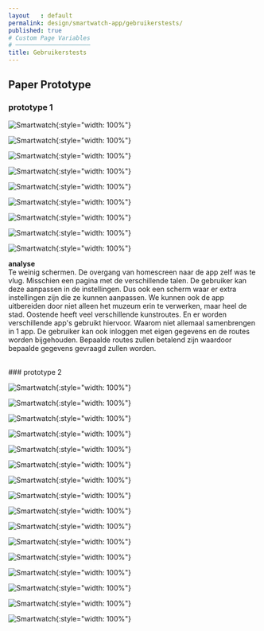 ```yaml
---
layout   : default
permalink: design/smartwatch-app/gebruikerstests/
published: true
# Custom Page Variables
# ─────────────────────
title: Gebruikerstests
---
```


Paper Prototype
---------------

### prototype 1

![Smartwatch](http://127.0.0.1:4000/1718-nmd3-project/images/P1040341.JPG){:style="width: 100%"}

![Smartwatch](http://127.0.0.1:4000/1718-nmd3-project/images/P1040342.JPG){:style="width: 100%"}

![Smartwatch](http://127.0.0.1:4000/1718-nmd3-project/images/P1040344.JPG){:style="width: 100%"}

![Smartwatch](http://127.0.0.1:4000/1718-nmd3-project/images/P1040345.JPG){:style="width: 100%"}

![Smartwatch](http://127.0.0.1:4000/1718-nmd3-project/images/P1040346.JPG){:style="width: 100%"}

![Smartwatch](http://127.0.0.1:4000/1718-nmd3-project/images/P1040347.JPG){:style="width: 100%"}

![Smartwatch](http://127.0.0.1:4000/1718-nmd3-project/images/P1040348.JPG){:style="width: 100%"}

![Smartwatch](http://127.0.0.1:4000/1718-nmd3-project/images/P1040349.JPG){:style="width: 100%"}

![Smartwatch](http://127.0.0.1:4000/1718-nmd3-project/images/P1040350.JPG){:style="width: 100%"}
<br>

**analyse**
<br>
Te weinig schermen. 
De overgang van homescreen naar de app zelf was te vlug. 
Misschien een pagina met de verschillende talen. De gebruiker kan deze aanpassen in de instellingen. 
Dus ook een scherm waar er extra instellingen zijn die ze kunnen aanpassen. 
We kunnen ook de app uitbereiden door niet alleen het muzeum erin te verwerken, maar heel de stad. Oostende heeft veel verschillende kunstroutes. En er worden verschillende app's gebruikt hiervoor. Waarom niet allemaal samenbrengen in 1 app. De gebruiker kan ook inloggen met eigen gegevens en de routes worden bijgehouden. Bepaalde routes zullen betalend zijn waardoor bepaalde gegevens gevraagd zullen worden. 


<br>
### prototype 2

![Smartwatch](http://127.0.0.1:4000/1718-nmd3-project/images/P1040351.JPG){:style="width: 100%"}

![Smartwatch](http://127.0.0.1:4000/1718-nmd3-project/images/P1040352.JPG){:style="width: 100%"}

![Smartwatch](http://127.0.0.1:4000/1718-nmd3-project/images/P1040353.JPG){:style="width: 100%"}

![Smartwatch](http://127.0.0.1:4000/1718-nmd3-project/images/P1040354.JPG){:style="width: 100%"}

![Smartwatch](http://127.0.0.1:4000/1718-nmd3-project/images/P1040355.JPG){:style="width: 100%"}

![Smartwatch](http://127.0.0.1:4000/1718-nmd3-project/images/P1040356.JPG){:style="width: 100%"}

![Smartwatch](http://127.0.0.1:4000/1718-nmd3-project/images/P1040357.JPG){:style="width: 100%"}

![Smartwatch](http://127.0.0.1:4000/1718-nmd3-project/images/P1040358.JPG){:style="width: 100%"}

![Smartwatch](http://127.0.0.1:4000/1718-nmd3-project/images/P1040359.JPG){:style="width: 100%"}

![Smartwatch](http://127.0.0.1:4000/1718-nmd3-project/images/P1040360.JPG){:style="width: 100%"}

![Smartwatch](http://127.0.0.1:4000/1718-nmd3-project/images/P1040361.JPG){:style="width: 100%"}

![Smartwatch](http://127.0.0.1:4000/1718-nmd3-project/images/P1040362.JPG){:style="width: 100%"}

![Smartwatch](http://127.0.0.1:4000/1718-nmd3-project/images/P1040363.JPG){:style="width: 100%"}

![Smartwatch](http://127.0.0.1:4000/1718-nmd3-project/images/P1040364.JPG){:style="width: 100%"}

![Smartwatch](http://127.0.0.1:4000/1718-nmd3-project/images/P1040365.JPG){:style="width: 100%"}

![Smartwatch](http://127.0.0.1:4000/1718-nmd3-project/images/P1040366.JPG){:style="width: 100%"}

